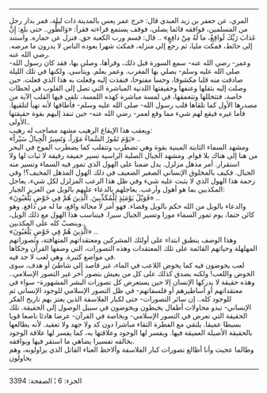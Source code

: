 ------------------------------------------------------------------------

المري، عن جعفر بن زيد العبدي قال: خرج عمر يعس بالمدينة ذات ليلة، فمر
بدار رجل من المسلمين، فوافقه قائما يصلي، فوقف يستمع قراءته فقرأ:
«وَالطُّورِ.. حتى بلغ: إِنَّ عَذابَ رَبِّكَ لَواقِعٌ، ما لَهُ مِنْ دافِعٍ» .. قال: قسم ورب
الكعبة حق. فنزل عن حماره. واستند إلى حائط، فمكث مليا، ثم رجع إلى منزله،
فمكث شهرا يعوده الناس لا يدرون ما مرضه. رضي الله عنه.  
وعمر- رضي الله عنه- سمع السورة قبل ذلك، وقرأها، وصلى بها، فقد كان رسول
الله- صلى الله عليه وسلم- يصلي بها المغرب. وعمر يعلم. ويتأسى. ولكنها في
تلك الليلة صادفت منه قلبا مكشوفا، وحسا مفتوحا، فنفذت إليه وفعلت به هذا
الذي فعلت. حين وصلت إليه بثقلها وعنفها وحقيقتها اللدنية المباشرة التي
تصل إلى القلوب في لحظات خاصة، فتتخللها وتتعمقها، في لمسة مباشرة كهذه
اللمسة، تلقى فيها القلب الآية من مصدرها الأول كما تلقاها قلب رسول الله-
صلى الله عليه وسلم- فأطاقها لأنه تهيأ لتلقيها. فأما غيره فيقع لهم شيء
مما وقع لعمر- رضي الله عنه- حين تنفذ إليهم بقوة حقيقتها الأولى..  
ويعقب هذا الإيقاع الرهيب مشهد مصاحب له رهيب:  
«يَوْمَ تَمُورُ السَّماءُ مَوْراً، وَتَسِيرُ الْجِبالُ سَيْراً» ..  
ومشهد السماء الثابتة المبنية بقوة وهي تضطرب وتتقلب كما يضطرب الموج في
البحر من هنا إلى هناك بلا قوام. ومشهد الجبال الصلبة الراسية تسير خفيفة
رقيقة لا ثبات لها ولا استقرار. أمر مذهل مزلزل. يدل ضمنا على الهول الذي
تمور فيه السماء وتسير منه الجبال. فكيف بالمخلوق الإنساني الصغير الضعيف
في ذلك الهول المذهل المخيف؟! وفي زحمة هذا الهول الذي لا يثبت عليه شيء
وفي ظل هذا الرعب المزلزل لكل شيء، يعاجل المكذبين بما هو أهول وأرعب.
يعاجلهم بالدعاء عليهم بالويل من العزيز الجبار:  
«فَوَيْلٌ يَوْمَئِذٍ لِلْمُكَذِّبِينَ. الَّذِينَ هُمْ فِي خَوْضٍ يَلْعَبُونَ» ..  
والدعاء بالويل من الله حكم بالويل وقضاء. فهو أمر لا محالة واقع، ما له من
دافع. وهو كائن حتما، يوم تمور السماء مورا وتسير الجبال سيرا. فيتناسب هذا
الهول مع ذلك الويل، وينصبّ كله على المكذبين..  
«الَّذِينَ هُمْ فِي خَوْضٍ يَلْعَبُونَ» ..  
وهذا الوصف ينطبق ابتداء على أولئك المشركين ومعتقداتهم المتهافتة،
وتصوراتهم المهلهلة وحياتهم القائمة على تلك المعتقدات وهذه التصورات، التي
وصفها القرآن وحكاها في مواضع كثيرة. وهي لعب لا جد فيه.  
لعب يخوضون فيه كما يخوض اللاعب في الماء، غير قاصد إلى شاطئ أو هدف، سوى
الخوض واللعب! ولكنه يصدق كذلك على كل من يعيش بتصور آخر غير التصور
الإسلامي.. وهذه حقيقة لا يدركها الإنسان إلا حين يستعرض كل تصورات البشر
المشهورة- سواء في معتقداتهم أو أساطيرهم أو فلسفاتهم- في ظل التصور
الإسلامي للوجود الإنساني ثم للوجود كله.. إن سائر التصورات- حتى لكبار
الفلاسفة الذين يعتز بهم تاريخ الفكر الإنساني- تبدو محاولات أطفال يخبطون
ويخوضون في سبيل الوصول إلى الحقيقة. تلك الحقيقة التي تعرض في التصور
الإسلامي- وبخاصة في القرآن- عرضا هادئا ناصعا قويا بسيطا عميقا. يلتقي مع
الفطرة التقاء مباشرا دون كد ولا جهد ولا تعقيد. لأنه يطالعها بالحقيقة
الأصيلة العميقة فيها. ويفسر لها الوجود وعلاقتها به، كما يفسر لها علاقة
الوجود بخالقه تفسيرا يضاهي ما استقر فيها ويوافقه.  
وطالما عجبت وأنا أطالع تصورات كبار الفلاسفة وألاحظ العناء القاتل الذي
يزاولونه، وهم يحاولون

------------------------------------------------------------------------

الجزء: 6 ¦ الصفحة: 3394
